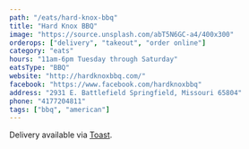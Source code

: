 ```yaml
---
path: "/eats/hard-knox-bbq"
title: "Hard Knox BBQ"
image: "https://source.unsplash.com/abT5N6GC-a4/400x300"
orderops: ["delivery", "takeout", "order online"]
category: "eats"
hours: "11am-6pm Tuesday through Saturday"
eatsType: "BBQ"
website: "http://hardknoxbbq.com/"
facebook: "https://www.facebook.com/hardknoxbbq"
address: "2931 E. Battlefield Springfield, Missouri 65804"
phone: "4177204811"
tags: ["bbq", "american"]
---
```


Delivery available via [Toast](https://www.toasttab.com/hard-knox-bbq-ilzln/v3).
